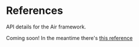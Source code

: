 # References

API details for the Air framework.

Coming soon! In the meantime there's [this reference](https://feldroy.github.io/air/api/)
